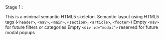 Stage 1 :

This is a minimal semantic HTML5 skeleton.
Semantic layout using HTML5 tags (`<header>`, `<nav>`, `<main>`, `<section>`, `<article>`, `<footer>`)
Empty `<nav>` for future filters or categories
Empty `<div id="modal">` reserved for future modal popups